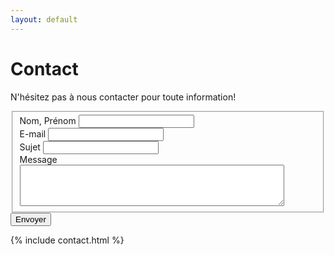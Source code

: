 ```yaml
---
layout: default
---
```


<main class="mw7-ns center pa3 ph5-ns lh-copy">

  <h1>Contact</h1>

  <p>N'hésitez pas à nous contacter pour toute information!</p>

  <form action="https://formspree.io/mvggaejx" method="POST" accept-charset="utf-8">
    <input type="text" name="_gotcha" style="display: none">
    <input type="hidden" name="_next" value="http://educa-international.com/merci/" />
    <fieldset id="form-message" class="ba b--transparent ph0 mh0">
      <div class="mt3">
        <label class="db fw4 lh-copy f6" for="name">Nom, Prénom</label>
        <input class="pa2 input-reset ba bg-transparent w-100 measure" type="text" name="name" id="name">
      </div>
      <div class="mt3">
        <label class="db fw4 lh-copy f6" for="email-address">E-mail</label>
        <input class="pa2 input-reset ba bg-transparent w-100 measure" type="email" name="email" id="email-address">
      </div>
      <div class="mt3">
        <label class="db fw4 lh-copy f6" for="subject">Sujet</label>
        <input class="pa2 input-reset ba bg-transparent w-100 measure" type="text" name="_subject" id="subject">
      </div>
      <div class="mt3">
        <label class="db fw4 lh-copy f6" for="message">Message</label>
        <textarea class="pa2 input-reset ba bg-transparent w-100 measure" rows="4" cols="50" name="message" id="message"></textarea>
      </div>
    </fieldset>
    <div class="mt3">
      <input class="b ph3 pv2 input-reset ba b--black bg-transparent grow pointer f6" type="submit" value="Envoyer">
    </div>
  </form>

  {% include contact.html %}

</main>
